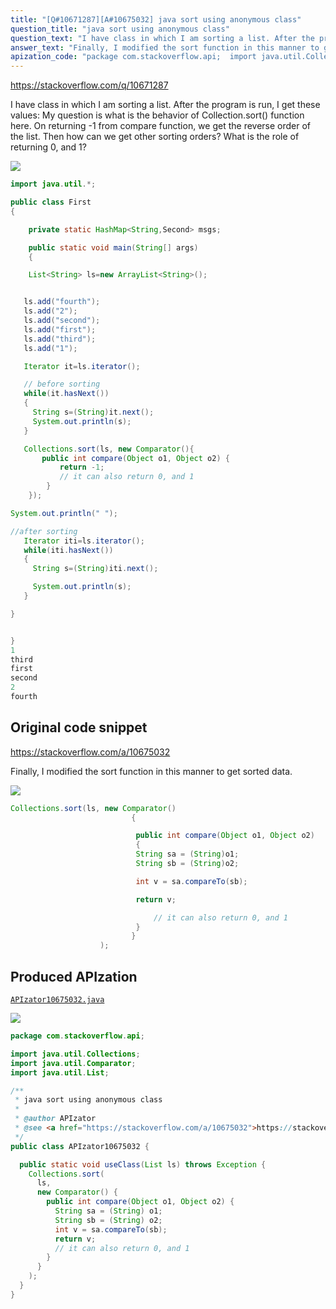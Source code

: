 ```yaml
---
title: "[Q#10671287][A#10675032] java sort using anonymous class"
question_title: "java sort using anonymous class"
question_text: "I have class in which I am sorting a list. After the program is run, I get these values: My question is what is the behavior of Collection.sort() function here. On returning -1 from compare function, we get the reverse order of the list. Then how can we get other sorting orders? What is the role of returning 0, and 1?"
answer_text: "Finally, I modified the sort function in this manner to get sorted data."
apization_code: "package com.stackoverflow.api;  import java.util.Collections; import java.util.Comparator; import java.util.List;  /**  * java sort using anonymous class  *  * @author APIzator  * @see <a href=\"https://stackoverflow.com/a/10675032\">https://stackoverflow.com/a/10675032</a>  */ public class APIzator10675032 {    public static void useClass(List ls) throws Exception {     Collections.sort(       ls,       new Comparator() {         public int compare(Object o1, Object o2) {           String sa = (String) o1;           String sb = (String) o2;           int v = sa.compareTo(sb);           return v;           // it can also return 0, and 1         }       }     );   } }"
---
```


https://stackoverflow.com/q/10671287

I have class in which I am sorting a list.
After the program is run, I get these values:
My question is what is the behavior of Collection.sort() function here. On returning -1 from compare function, we get the reverse order of the list. Then how can we get other sorting orders? What is the role of returning 0, and 1?


<div class="code-logo"><img src="/stackoverflow.png" /></div>

```java
import java.util.*;

public class First 
{

    private static HashMap<String,Second> msgs;

    public static void main(String[] args) 
    {           

    List<String> ls=new ArrayList<String>();


   ls.add("fourth");
   ls.add("2");
   ls.add("second");
   ls.add("first");
   ls.add("third");
   ls.add("1");

   Iterator it=ls.iterator();

   // before sorting
   while(it.hasNext())
   {
     String s=(String)it.next();
     System.out.println(s);
   }

   Collections.sort(ls, new Comparator(){
       public int compare(Object o1, Object o2) {
           return -1;
           // it can also return 0, and 1
        }
    });

System.out.println(" ");

//after sorting
   Iterator iti=ls.iterator();
   while(iti.hasNext())
   {
     String s=(String)iti.next();

     System.out.println(s);
   }

}


}
1    
third
first
second
2
fourth
```


## Original code snippet

https://stackoverflow.com/a/10675032

Finally, I modified the sort function in this manner to get sorted data.

<div class="code-logo"><img src="/stackoverflow.png" /></div>

```java
Collections.sort(ls, new Comparator() 
                           {

                            public int compare(Object o1, Object o2) 
                            {
                            String sa = (String)o1;
                            String sb = (String)o2;

                            int v = sa.compareTo(sb);

                            return v;           

                                // it can also return 0, and 1
                            }
                           }    
                    );
```

## Produced APIzation

[`APIzator10675032.java`](https://github.com/pasqualesalza/apization-temp/raw/main/data/search/APIzator10675032.java)

<div class="code-logo"><img src="/apizator.png" /></div>

```java
package com.stackoverflow.api;

import java.util.Collections;
import java.util.Comparator;
import java.util.List;

/**
 * java sort using anonymous class
 *
 * @author APIzator
 * @see <a href="https://stackoverflow.com/a/10675032">https://stackoverflow.com/a/10675032</a>
 */
public class APIzator10675032 {

  public static void useClass(List ls) throws Exception {
    Collections.sort(
      ls,
      new Comparator() {
        public int compare(Object o1, Object o2) {
          String sa = (String) o1;
          String sb = (String) o2;
          int v = sa.compareTo(sb);
          return v;
          // it can also return 0, and 1
        }
      }
    );
  }
}

```